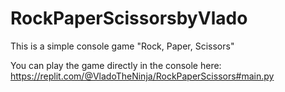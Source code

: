 # RockPaperScissorsbyVlado
This is a simple console game "Rock, Paper, Scissors"


You can play the game directly in the console here:
https://replit.com/@VladoTheNinja/RockPaperScissors#main.py
